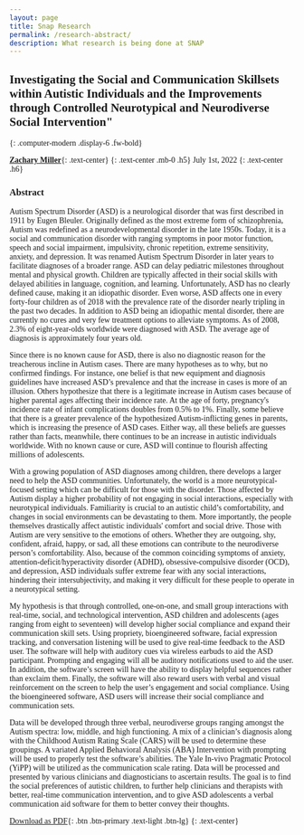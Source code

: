 ```yaml
---
layout: page
title: Snap Research
permalink: /research-abstract/
description: What research is being done at SNAP
---
```

## **Investigating the Social and Communication Skillsets within Autistic Individuals and the Improvements through Controlled Neurotypical and Neurodiverse Social Intervention"**
{: .computer-modern .display-6 .fw-bold}

<style>
    p,h1,h2,h3,h4,h5{font-family: "Computer Modern Serif", serif; }
    h1{font-weight: bold; font-size: 2em; text-decoration: underline}
</style>

[**Zachary Miller**](mailto:zachamiller@pitt.edu){: .text-center}
{: .text-center .mb-0 .h5}
July 1st, 2022
{: .text-center .h6}

### **Abstract**
Autism Spectrum Disorder (ASD) is a neurological disorder that was first described in 1911 by Eugen Bleuler. Originally defined as the most extreme form of schizophrenia, Autism was redefined as a neurodevelopmental disorder in the late 1950s. Today, it is a social and communication disorder with ranging symptoms in poor motor function, speech and social impairment, impulsivity, chronic repetition, extreme sensitivity, anxiety, and depression. It was renamed Autism Spectrum Disorder in later years to facilitate diagnoses of a broader range. ASD can delay pediatric milestones throughout mental and physical growth. Children are typically affected in their social skills with delayed abilities in language, cognition, and learning. Unfortunately, ASD has no clearly defined cause, making it an idiopathic disorder. Even worse, ASD affects one in every forty-four children as of 2018 with the prevalence rate of the disorder nearly tripling in the past two decades. In addition to ASD being an idiopathic mental disorder, there are currently no cures and very few treatment options to alleviate symptoms. As of 2008, 2.3% of eight-year-olds worldwide were diagnosed with ASD. The average age of diagnosis is approximately four years old.  

Since there is no known cause for ASD, there is also no diagnostic reason for the treacherous incline in Autism cases. There are many hypotheses as to why, but no confirmed findings. For instance, one belief is that new equipment and diagnosis guidelines have increased ASD’s prevalence and that the increase in cases is more of an illusion. Others hypothesize that there is a legitimate increase in Autism cases because of higher parental ages affecting their incidence rate. At the age of forty, pregnancy's incidence rate of infant complications doubles from 0.5% to 1%. Finally, some believe that there is a greater prevalence of the hypothesized Autism-inflicting genes in parents, which is increasing the presence of ASD cases. Either way, all these beliefs are guesses rather than facts, meanwhile, there continues to be an increase in autistic individuals worldwide. With no known cause or cure, ASD will continue to flourish affecting millions of adolescents.  

With a growing population of ASD diagnoses among children, there develops a larger need to help the ASD communities. Unfortunately, the world is a more neurotypical-focused setting which can be difficult for those with the disorder. Those affected by Autism display a higher probability of not engaging in social interactions, especially with neurotypical individuals. Familiarity is crucial to an autistic child’s comfortability, and changes in social environments can be devastating to them. More importantly, the people themselves drastically affect autistic individuals' comfort and social drive. Those with Autism are very sensitive to the emotions of others. Whether they are outgoing, shy, confident, afraid, happy, or sad, all these emotions can contribute to the neurodiverse person’s comfortability. Also, because of the common coinciding symptoms of anxiety, attention-deficit/hyperactivity disorder (ADHD), obsessive-compulsive disorder (OCD), and depression, ASD individuals suffer extreme fear with any social interactions, hindering their intersubjectivity, and making it very difficult for these people to operate in a neurotypical setting.  

My hypothesis is that through controlled, one-on-one, and small group interactions with real-time, social, and technological intervention, ASD children and adolescents (ages ranging from eight to seventeen) will develop higher social compliance and expand their communication skill sets. Using propriety, bioengineered software, facial expression tracking, and conversation listening will be used to give real-time feedback to the ASD user. The software will help with auditory cues via wireless earbuds to aid the ASD participant. Prompting and engaging will all be auditory notifications used to aid the user. In addition, the software’s screen will have the ability to display helpful sequences rather than exclaim them. Finally, the software will also reward users with verbal and visual reinforcement on the screen to help the user’s engagement and social compliance. Using the bioengineered software, ASD users will increase their social compliance and communication sets.  

Data will be developed through three verbal, neurodiverse groups ranging amongst the Autism spectra: low, middle, and high functioning. A mix of a clinician’s diagnosis along with the Childhood Autism Rating Scale (CARS) will be used to determine these groupings. A variated Applied Behavioral Analysis (ABA) Intervention with prompting will be used to properly test the software’s abilities. The Yale In-vivo Pragmatic Protocol (YiPP) will be utilized as the communication scale rating. Data will be processed and presented by various clinicians and diagnosticians to ascertain results. The goal is to find the social preferences of autistic children, to further help clinicians and therapists with better, real-time communication intervention, and to give ASD adolescents a verbal communication aid software for them to better convey their thoughts.

[Download as PDF]({{site.baseurl}}/assets/abstract.pdf){: .btn .btn-primary .text-light .btn-lg}
{: .text-center}

